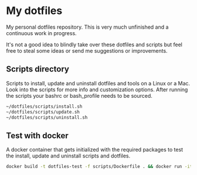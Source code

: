# My dotfiles
My personal dotfiles repository. This is very much unfinished and a continuous work in progress.

It's not a good idea to blindly take over these dotfiles and scripts but feel free to steal some
ideas or send me suggestions or improvements.

## Scripts directory
Scripts to install, update and uninstall dotfiles and tools on a Linux or a Mac. Look into the
scripts for more info and customization options. After running the scripts your bashrc or
bash_profile needs to be sourced.

```bash
~/dotfiles/scripts/install.sh
~/dotfiles/scripts/update.sh
~/dotfiles/scripts/uninstall.sh
```

## Test with docker
A docker container that gets initialized with the required packages to test the install, update and
uninstall scripts and dotfiles.

```bash
docker build -t dotfiles-test -f scripts/Dockerfile . && docker run -it dotfiles-test bash
```
